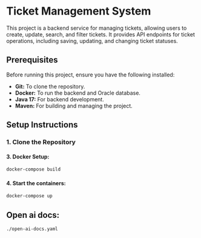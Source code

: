 # Ticket Management System

This project is a backend service for managing tickets, allowing users to create, update, search, and filter tickets.  It provides API endpoints for ticket operations, including saving, updating, and changing ticket statuses.

## Prerequisites

Before running this project, ensure you have the following installed:

*   **Git:** To clone the repository.
*   **Docker:** To run the backend and Oracle database.
*   **Java 17:** For backend development.
*   **Maven:** For building and managing the project.

## Setup Instructions

### 1. Clone the Repository
#### 3. Docker Setup: 
```bash
docker-compose build
```
#### 4. Start the containers:
```bash
docker-compose up
```


## Open ai docs:
```bash
./open-ai-docs.yaml
```
